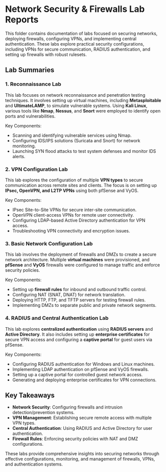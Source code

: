 
# Network Security & Firewalls Lab Reports

This folder contains documentation of labs focused on securing networks, deploying firewalls, configuring VPNs, and implementing central authentication. These labs explore practical security configurations, including VPNs for secure communication, RADIUS authentication, and setting up firewalls with robust rulesets.

## Lab Summaries

### 1. Reconnaissance Lab
This lab focuses on network reconnaissance and penetration testing techniques. It involves setting up virtual machines, including **Metasploitable** and **UltimateLAMP**, to simulate vulnerable systems. Using **Kali Linux**, various tools like **Nmap**, **Nessus**, and **Snort** were employed to identify open ports and vulnerabilities.

Key Components:
- Scanning and identifying vulnerable services using Nmap.
- Configuring IDS/IPS solutions (Suricata and Snort) for network monitoring.
- Launching SYN flood attacks to test system defenses and monitor IDS alerts.

### 2. VPN Configuration Lab
This lab explores the configuration of multiple **VPN types** to secure communication across remote sites and clients. The focus is on setting up **IPsec, OpenVPN, and L2TP VPNs** using both pfSense and VyOS.

Key Components:
- IPsec Site-to-Site VPNs for secure inter-site communication.
- OpenVPN client-access VPNs for remote user connectivity.
- Configuring LDAP-based Active Directory authentication for VPN access.
- Troubleshooting VPN connectivity and encryption issues.

### 3. Basic Network Configuration Lab
This lab involves the deployment of firewalls and DMZs to create a secure network architecture. Multiple **virtual machines** were provisioned, and **pfSense** and **VyOS** firewalls were configured to manage traffic and enforce security policies.

Key Components:
- Setting up **firewall rules** for inbound and outbound traffic control.
- Configuring NAT (SNAT, DNAT) for network translation.
- Deploying HTTP, FTP, and TFTP servers for testing firewall rules.
- Implementing DMZs to separate public and private network segments.

### 4. RADIUS and Central Authentication Lab
This lab explores **centralized authentication** using **RADIUS servers** and **Active Directory**. It also includes setting up **enterprise certificates** for secure VPN access and configuring a **captive portal** for guest users via pfSense.

Key Components:
- Configuring RADIUS authentication for Windows and Linux machines.
- Implementing LDAP authentication on pfSense and VyOS firewalls.
- Setting up a captive portal for controlled guest network access.
- Generating and deploying enterprise certificates for VPN connections.

## Key Takeaways
- **Network Security**: Configuring firewalls and intrusion detection/prevention systems.
- **VPN Management**: Establishing secure remote access with multiple VPN types.
- **Central Authentication**: Using RADIUS and Active Directory for user authentication.
- **Firewall Rules**: Enforcing security policies with NAT and DMZ configurations.

These labs provide comprehensive insights into securing networks through effective configurations, monitoring, and management of firewalls, VPNs, and authentication systems.

